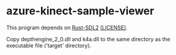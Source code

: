 azure-kinect-sample-viewer
=====

This program depends on [Rust-SDL2](https://github.com/Rust-SDL2/rust-sdl2) [(LICENSE)](https://github.com/Rust-SDL2/rust-sdl2/blob/master/LICENSE).

Copy depthengine_2_0.dll and k4a.dll to the same directory as the executable file ('target' directory).